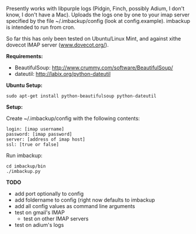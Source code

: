 Presently works with libpurple logs (Pidgin, Finch, possibly Adium, I don't know, I don't have a Mac).
Uploads the logs one by one to your imap server specified by the file ~/.imbackup/config (look at config.example).  imbackup is intended to run from cron.

So far this has only been tested on Ubuntu/Linux Mint, and against xithe dovecot IMAP server (www.dovecot.org/).

**Requirements:**

* BeautifulSoup: http://www.crummy.com/software/BeautifulSoup/
* dateutil: http://labix.org/python-dateutil

**Ubuntu Setup:**

    sudo apt-get install python-beautifulsoup python-dateutil

**Setup:**

Create ~/.imbackup/config with the following contents:

    login: [imap username]
    password: [imap password]
    server: [address of imap host]
    ssl: [true or false]

Run imbackup:

    cd imbackup/bin
    ./imbackup.py

**TODO**

* add port optionally to config
* add foldername to config (right now defaults to imbackup
* add all config values as command line arguments
* test on gmail's IMAP
    * test on other IMAP servers
* test on adium's logs
